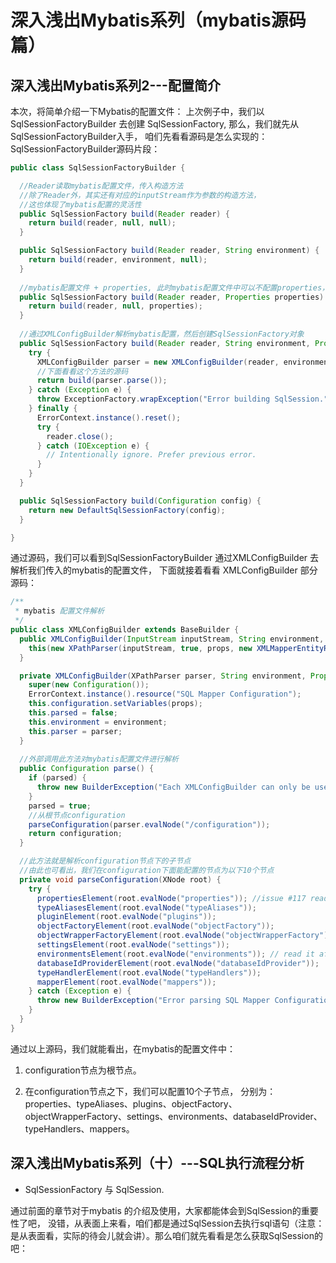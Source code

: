 # 深入浅出Mybatis系列（mybatis源码篇）


<!-- toc -->

## 深入浅出Mybatis系列2---配置简介

本次，将简单介绍一下Mybatis的配置文件：
上次例子中，我们以 SqlSessionFactoryBuilder 去创建 SqlSessionFactory,  那么，我们就先从SqlSessionFactoryBuilder入手， 咱们先看看源码是怎么实现的：
SqlSessionFactoryBuilder源码片段：
```java
public class SqlSessionFactoryBuilder {

  //Reader读取mybatis配置文件，传入构造方法
  //除了Reader外，其实还有对应的inputStream作为参数的构造方法，
  //这也体现了mybatis配置的灵活性
  public SqlSessionFactory build(Reader reader) {
    return build(reader, null, null);
  }

  public SqlSessionFactory build(Reader reader, String environment) {
    return build(reader, environment, null);
  }
  
  //mybatis配置文件 + properties, 此时mybatis配置文件中可以不配置properties，也能使用${}形式
  public SqlSessionFactory build(Reader reader, Properties properties) {
    return build(reader, null, properties);
  }
  
  //通过XMLConfigBuilder解析mybatis配置，然后创建SqlSessionFactory对象
  public SqlSessionFactory build(Reader reader, String environment, Properties properties) {
    try {
      XMLConfigBuilder parser = new XMLConfigBuilder(reader, environment, properties);
      //下面看看这个方法的源码
      return build(parser.parse());
    } catch (Exception e) {
      throw ExceptionFactory.wrapException("Error building SqlSession.", e);
    } finally {
      ErrorContext.instance().reset();
      try {
        reader.close();
      } catch (IOException e) {
        // Intentionally ignore. Prefer previous error.
      }
    }
  }

  public SqlSessionFactory build(Configuration config) {
    return new DefaultSqlSessionFactory(config);
  }

}
```
通过源码，我们可以看到SqlSessionFactoryBuilder 通过XMLConfigBuilder 去解析我们传入的mybatis的配置文件， 下面就接着看看 XMLConfigBuilder 部分源码：
```java
/**
 * mybatis 配置文件解析
 */
public class XMLConfigBuilder extends BaseBuilder {
  public XMLConfigBuilder(InputStream inputStream, String environment, Properties props) {
    this(new XPathParser(inputStream, true, props, new XMLMapperEntityResolver()), environment, props);
  }

  private XMLConfigBuilder(XPathParser parser, String environment, Properties props) {
    super(new Configuration());
    ErrorContext.instance().resource("SQL Mapper Configuration");
    this.configuration.setVariables(props);
    this.parsed = false;
    this.environment = environment;
    this.parser = parser;
  }
  
  //外部调用此方法对mybatis配置文件进行解析
  public Configuration parse() {
    if (parsed) {
      throw new BuilderException("Each XMLConfigBuilder can only be used once.");
    }
    parsed = true;
    //从根节点configuration
    parseConfiguration(parser.evalNode("/configuration"));
    return configuration;
  }

  //此方法就是解析configuration节点下的子节点
  //由此也可看出，我们在configuration下面能配置的节点为以下10个节点
  private void parseConfiguration(XNode root) {
    try {
      propertiesElement(root.evalNode("properties")); //issue #117 read properties first
      typeAliasesElement(root.evalNode("typeAliases"));
      pluginElement(root.evalNode("plugins"));
      objectFactoryElement(root.evalNode("objectFactory"));
      objectWrapperFactoryElement(root.evalNode("objectWrapperFactory"));
      settingsElement(root.evalNode("settings"));
      environmentsElement(root.evalNode("environments")); // read it after objectFactory and objectWrapperFactory issue #631
      databaseIdProviderElement(root.evalNode("databaseIdProvider"));
      typeHandlerElement(root.evalNode("typeHandlers"));
      mapperElement(root.evalNode("mappers"));
    } catch (Exception e) {
      throw new BuilderException("Error parsing SQL Mapper Configuration. Cause: " + e, e);
    }
  }
}
```
通过以上源码，我们就能看出，在mybatis的配置文件中：

1. configuration节点为根节点。

2. 在configuration节点之下，我们可以配置10个子节点， 分别为：properties、typeAliases、plugins、objectFactory、objectWrapperFactory、settings、environments、databaseIdProvider、typeHandlers、mappers。


## 深入浅出Mybatis系列（十）---SQL执行流程分析
* SqlSessionFactory 与 SqlSession.

通过前面的章节对于mybatis 的介绍及使用，大家都能体会到SqlSession的重要性了吧， 没错，从表面上来看，咱们都是通过SqlSession去执行sql语句（注意：是从表面看，实际的待会儿就会讲）。那么咱们就先看看是怎么获取SqlSession的吧：














































